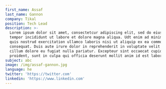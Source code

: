 ```yaml
---
first_name: Assaf
last_name: Gannon
company: Tikal
position: Tech Lead
description: >-
  Lorem ipsum dolor sit amet, consectetcur adipiscing elit, sed do eiusmod
  tempor incididunt ut labore et dolore magna aliqua. Udt enim ad minim veniam,
  quis nostrud exercitation ullamco laboris nisi ut aliquip ex ea commodo
  consequat. Duis aute irure dolor in reprehenderit in voluptate velit esse
  cillum dolore eu fugiat nulla pariatur. Excepteur sint occaecat cupidatat non
  proident, sunt in culpa qui officia deserunt mollit anim id est laborum.
subject: abc
image: /img/assaf-gannon.jpg
language: he
twitter: 'https://twitter.com'
linkedin: 'https://www.linkedin.com'
---
```


